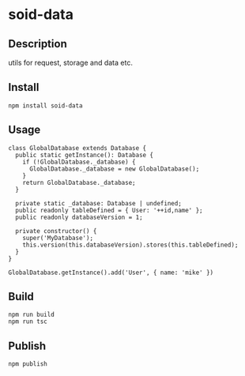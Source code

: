 # soid-data

## Description
utils for request, storage and data etc.

## Install

```
npm install soid-data
```
## Usage

```
class GlobalDatabase extends Database {
  public static getInstance(): Database {
    if (!GlobalDatabase._database) {
      GlobalDatabase._database = new GlobalDatabase();
    }
    return GlobalDatabase._database;
  }

  private static _database: Database | undefined;
  public readonly tableDefined = { User: '++id,name' };
  public readonly databaseVersion = 1;

  private constructor() {
    super('MyDatabase');
    this.version(this.databaseVersion).stores(this.tableDefined);
  }
}

GlobalDatabase.getInstance().add('User', { name: 'mike' })
```
## Build
```
npm run build
npm run tsc
```
## Publish
```
npm publish
```